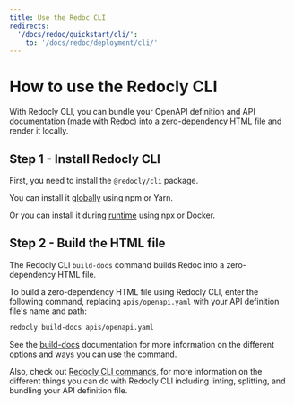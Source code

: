 ```yaml
---
title: Use the Redoc CLI
redirects:
  '/docs/redoc/quickstart/cli/':
    to: '/docs/redoc/deployment/cli/'
---
```


# How to use the Redocly CLI

With Redocly CLI, you can bundle your OpenAPI definition and API documentation
(made with Redoc) into a zero-dependency HTML file and render it locally.

## Step 1 - Install Redocly CLI

First, you need to install the `@redocly/cli` package.

You can install it [globally](/docs/cli/installation.md#install-globally) using npm or Yarn.

Or you can install it during [runtime](/docs/cli/installation.md#use-npx-at-runtime) using npx or Docker.

## Step 2 - Build the HTML file

The Redocly CLI `build-docs` command builds Redoc into a zero-dependency HTML file.

To build a zero-dependency HTML file using Redocly CLI, enter the following command,
replacing `apis/openapi.yaml` with your API definition file's name and path:

```bash
redocly build-docs apis/openapi.yaml
```

See the [build-docs](../../cli/commands/build-docs.md) documentation for more information
on the different options and ways you can use the command.

Also, check out [Redocly CLI commands](../../cli/commands/index.md), for more
information on the different things you can do with Redocly CLI including
linting, splitting, and bundling your API definition file.
